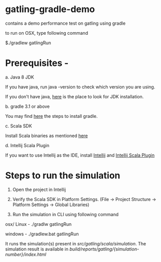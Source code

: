 # gatling-gradle-demo
contains a demo performance test on gatling using gradle

to run on OSX, type following command

$./gradlew gatlingRun

# Prerequisites - 

a. Java 8 JDK

If you have java, run java -version to check which version you are using. 

If you don't have java, [here](https://www3.ntu.edu.sg/home/ehchua/programming/howto/JDK_Howto.html) is the place to look for JDK installation.

b. gradle 3.1 or above

You may find [here](https://gradle.org/install/#manually) the steps to install gradle.

c. Scala SDK

Install Scala binaries as mentioned [here](https://www.journaldev.com/7456/download-install-scala-linux-unix-windows)

d. Intellij Scala Plugin

If you want to use Intellij as the IDE, install [Intellij](https://www.jetbrains.com/idea/download/) and [Intellij Scala Plugin](http://nanxiao.me/en/getting-started-with-scala-in-intellij-idea-14-1/)

# Steps to run the simulation

1. Open the project in Intellij

2. Verify the Scala SDK in Platform Settings. (File -> Project Structure -> Platform Settings -> Global Libraries)

3. Run the simulation in CLI using following command

osx/ Linux - ./gradlw gatlingRun

windows - ./gradlew.bat gatlingRun

It runs the simulation(s) present in  *src/gatling/scala/simulation*. The simulation result is available in *build/reports/gatling/{simulation-number}/index.html*
